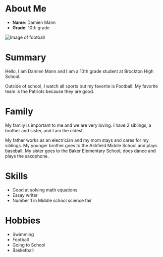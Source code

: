 # About Me
- **Name**: Damien Mann
- **Grade**: 10th grade

![Image of football](https://timedotcom.files.wordpress.com/2019/01/football-shape-nfl-superbowl.jpg)

# Summary
Hello, I am Damien Mann and I am a 10th grade student at Brockton High School. 

Outside of school, I watch all sports but my favorite is Football. My favorite team is the Patriots because they are good.

# Family
My family is important to me and we are very loving. I have 2 siblings, a brother and sister, and I am the oldest. 

My father works as an electrician and my mom stays and cares for my siblings. My younger brother goes to the Ashfield Middle School and plays baseball. My sister goes to the Baker Elementary School, does dance and plays the saxophone.

# Skills
- Good at solving math equations
- Essay writer
- Number 1 in Middle school science fair

# Hobbies
- Swimming 
- Football 
- Going to School
- Basketball